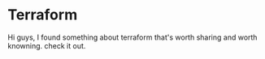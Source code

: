 # Terraform
Hi guys, I found something about terraform that's worth sharing and worth knowning. check it out. 
